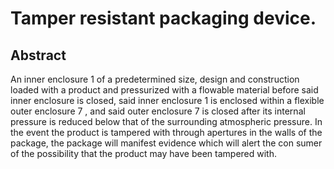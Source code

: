 # Tamper resistant packaging device.

## Abstract
An inner enclosure 1 of a predetermined size, design and construction loaded with a product and pressurized with a flowable material before said inner enclosure is closed, said inner enclosure 1 is enclosed within a flexible outer enclosure 7 , and said outer enclosure 7 is closed after its internal pressure is reduced below that of the surrounding atmospheric pressure. In the event the product is tampered with through apertures in the walls of the package, the package will manifest evidence which will alert the con sumer of the possibility that the product may have been tampered with.